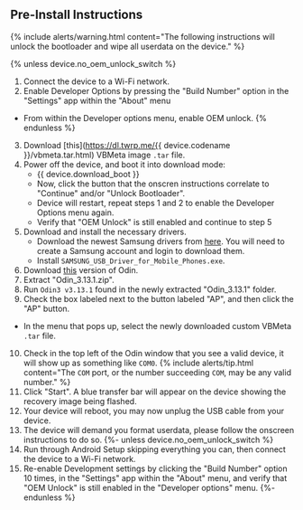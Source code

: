 ## Pre-Install Instructions

{% include alerts/warning.html content="The following instructions will unlock the bootloader and wipe all userdata on the device." %}

{% unless device.no_oem_unlock_switch %}
1. Connect the device to a Wi-Fi network.
2. Enable Developer Options by pressing the "Build Number" option in the "Settings" app within the "About" menu
 * From within the Developer options menu, enable OEM unlock.
{% endunless %}
3. Download [this](https://dl.twrp.me/{{ device.codename }}/vbmeta.tar.html) VBMeta image `.tar` file.
4. Power off the device, and boot it into download mode:
    * {{ device.download_boot }}
    * Now, click the button that the onscren instructions correlate to "Continue" and/or "Unlock Bootloader".
    * Device will restart, repeat steps 1 and 2 to enable the Developer Options menu again.
    * Verify that "OEM Unlock" is still enabled and continue to step 5
5. Download and install the necessary drivers.
    * Download the newest Samsung drivers from [here](https://developer.samsung.com/mobile/android-usb-driver.html). You will need to create a Samsung account and login to download them.
    * Install `SAMSUNG_USB_Driver_for_Mobile_Phones.exe`.
6. Download [this](https://androidfilehost.com/?fid=4349826312261712202) version of Odin.
7. Extract "Odin_3.13.1.zip".
8. Run `Odin3 v3.13.1` found in the newly  extracted "Odin_3.13.1" folder.
9. Check the box labeled next to the button labeled "AP", and then click the "AP" button.
 * In the menu that pops up, select the newly downloaded custom VBMeta `.tar` file.
10. Check in the top left of the Odin window that you see a valid device, it will show up as something like `COM0`.
    {% include alerts/tip.html content="The `COM` port, or the number succeeding `COM`, may be any valid number." %}
11. Click "Start". A blue transfer bar will appear on the device showing the recovery image being flashed.
12. Your device will reboot, you may now unplug the USB cable from your device.
13. The device will demand you format userdata, please follow the onscreen instructions to do so.
{%- unless device.no_oem_unlock_switch %}
14. Run through Android Setup skipping everything you can, then connect the device to a Wi-Fi network.
15. Re-enable Development settings by clicking the "Build Number" option 10 times, in the "Settings" app within the "About" menu, and verify that "OEM Unlock" is still enabled in the "Developer options" menu.
{%- endunless %}
